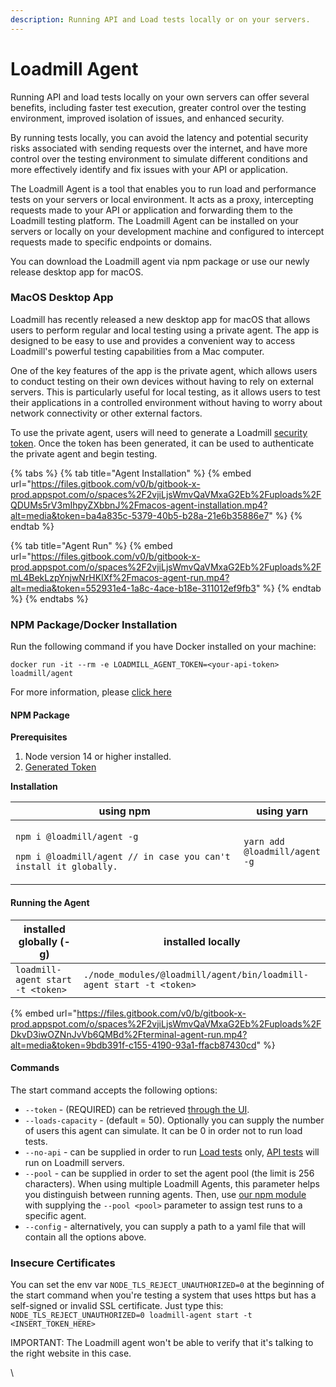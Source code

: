 ```yaml
---
description: Running API and Load tests locally or on your servers.
---
```


# Loadmill Agent

Running API and load tests locally on your own servers can offer several benefits, including faster test execution, greater control over the testing environment, improved isolation of issues, and enhanced security.&#x20;

By running tests locally, you can avoid the latency and potential security risks associated with sending requests over the internet, and have more control over the testing environment to simulate different conditions and more effectively identify and fix issues with your API or application.

The Loadmill Agent is a tool that enables you to run load and performance tests on your servers or local environment. It acts as a proxy, intercepting requests made to your API or application and forwarding them to the Loadmill testing platform. The Loadmill Agent can be installed on your servers or locally on your development machine and configured to intercept requests made to specific endpoints or domains.

You can download the Loadmill agent via npm package or use our newly release desktop app for macOS.

### MacOS Desktop App

Loadmill has recently released a new desktop app for macOS that allows users to perform regular and local testing using a private agent. The app is designed to be easy to use and provides a convenient way to access Loadmill's powerful testing capabilities from a Mac computer.

One of the key features of the app is the private agent, which allows users to conduct testing on their own devices without having to rely on external servers. This is particularly useful for local testing, as it allows users to test their applications in a controlled environment without having to worry about network connectivity or other external factors.

To use the private agent, users will need to generate a Loadmill [security token](https://app.loadmill.com/app/user/settings/security). Once the token has been generated, it can be used to authenticate the private agent and begin testing.

{% tabs %}
{% tab title="Agent Installation" %}
{% embed url="https://files.gitbook.com/v0/b/gitbook-x-prod.appspot.com/o/spaces%2F2vjiLjsWmvQaVMxaG2Eb%2Fuploads%2FQDUMs5rV3mIhpyZXbbnJ%2Fmacos-agent-installation.mp4?alt=media&token=ba4a835c-5379-40b5-b28a-21e6b35886e7" %}
{% endtab %}

{% tab title="Agent Run" %}
{% embed url="https://files.gitbook.com/v0/b/gitbook-x-prod.appspot.com/o/spaces%2F2vjiLjsWmvQaVMxaG2Eb%2Fuploads%2FmL4BekLzpYnjwNrHKlXf%2Fmacos-agent-run.mp4?alt=media&token=552931e4-1a8c-4ace-b18e-311012ef9fb3" %}
{% endtab %}
{% endtabs %}

### NPM Package/Docker Installation

Run the following command if you have Docker installed on your machine:

`docker run -it --rm -e LOADMILL_AGENT_TOKEN=<your-api-token> loadmill/agent`

For more information, please [click here](https://hub.docker.com/r/loadmill/agent)

#### NPM Package

**Prerequisites**

1. Node version 14 or higher installed.
2. [Generated Token](https://docs.loadmill.com/integrations/api-tokens)

**Installation**

<table><thead><tr><th width="439">using npm</th><th>using yarn</th></tr></thead><tbody><tr><td><p><code>npm i @loadmill/agent -g</code></p><p><code>npm i @loadmill/agent // in case you can't install it globally.</code> </p></td><td><code>yarn add @loadmill/agent -g</code></td></tr></tbody></table>

#### Running the Agent

| installed globally (-g)           | installed locally                                                    |
| --------------------------------- | -------------------------------------------------------------------- |
| `loadmill-agent start -t <token>` | `./node_modules/@loadmill/agent/bin/loadmill-agent start -t <token>` |

{% embed url="https://files.gitbook.com/v0/b/gitbook-x-prod.appspot.com/o/spaces%2F2vjiLjsWmvQaVMxaG2Eb%2Fuploads%2FDkvD3iwOZNnJvVb6QMBd%2Fterminal-agent-run.mp4?alt=media&token=9bdb391f-c155-4190-93a1-ffacb87430cd" %}

#### Commands

The start command accepts the following options:

* `--token` - (REQUIRED) can be retrieved [through the UI](https://docs.loadmill.com/integrations/api-tokens).
* `--loads-capacity` - (default = 50). Optionally you can supply the number of users this agent can simulate. It can be 0 in order not to run load tests.
* `--no-api` - can be supplied in order to run [Load tests](https://docs.loadmill.com/load-testing/getting-started) only, [API tests](https://docs.loadmill.com/api-testing/getting-started) will run on Loadmill servers.
* `--pool` - can be supplied in order to set the agent pool (the limit is 256 characters). When using multiple Loadmill Agents, this parameter helps you distinguish between running agents. Then, use [our npm module](https://www.npmjs.com/package/loadmill) with supplying the `--pool <pool>` parameter to assign test runs to a specific agent.
* `--config` - alternatively, you can supply a path to a yaml file that will contain all the options above.

### Insecure Certificates

You can set the env var `NODE_TLS_REJECT_UNAUTHORIZED=0` at the beginning of the start command when you're testing a system that uses https but has a self-signed or invalid SSL certificate. Just type this: `NODE_TLS_REJECT_UNAUTHORIZED=0 loadmill-agent start -t <INSERT_TOKEN_HERE>`&#x20;

IMPORTANT: The Loadmill agent won't be able to verify that it's talking to the right website in this case.

\
